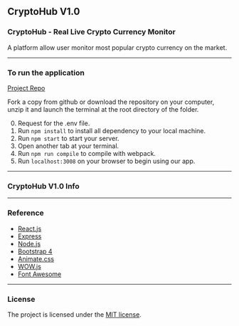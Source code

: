 ## CryptoHub V1.0

### CryptoHub - Real Live Crypto Currency Monitor

A platform allow user monitor most popular crypto currency on the market.
<br>


---

### To run the application

[Project Repo](https://github.com/markchen555/CryptoHub)

Fork a copy from github or download the repository on your computer, unzip it and launch the terminal at the root directory of the folder.

0. Request for the .env file.
1. Run `npm install` to install all dependency to your local machine.
2. Run `npm start` to start your server.
3. Open another tab at your terminal.
4. Run `npm run compile` to compile with webpack.
5. Run `localhost:3008` on your browser to begin using our app.

---

### CryptoHub V1.0 Info


---

### Reference

- [React.js](https://reactjs.org/)
- [Express](https://expressjs.com/)
- [Node.js](https://nodejs.org/en/)
- [Bootstrap 4](https://v4-alpha.getbootstrap.com/)
- [Animate.css](https://daneden.github.io/animate.css/)
- [WOW.js](http://mynameismatthieu.com/WOW/)
- [Font Awesome](http://fontawesome.io/)

---

### License

The project is licensed under the [MIT license](license.txt).